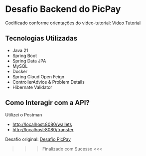 # Desafio Backend do PicPay

Codificado conforme orientações do video-tutorial:
[Video Tutorial](https://youtu.be/dttXo48oXt4?si=Li_EG8YbuThkxnxV)

## Tecnologias Utilizadas
- Java 21
- Spring Boot
- Spring Data JPA
- MySQL
- Docker
- Spring Cloud Open Feign
- ControllerAdvice & Problem Details
- Hibernate Validator

## Como Interagir com a API?
Utilizei o Postman

- [http://localhost:8080/wallets](http://localhost:8080/wallets)
- [http://localhost:8080/transfer](http://localhost:8080/transfer)

Desafio original:
[Desafio PicPay](https://github.com/PicPay/picpay-desafio-backend)

>>> Finalizado com Sucesso <<<

